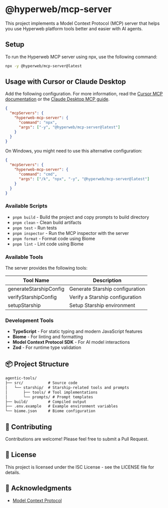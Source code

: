 # @hyperweb/mcp-server

This project implements a Model Context Protocol (MCP) server that helps you use Hyperweb platform tools better and easier with AI agents.

## Setup

To run the Hyperweb MCP server using npx, use the following command:

```bash
npx -y @hyperweb/mcp-server@latest
```

## Usage with Cursor or Claude Desktop

Add the following configuration. For more information, read the [Cursor MCP documentation](https://docs.cursor.com/context/model-context-protocol) or the [Claude Desktop MCP guide](https://modelcontextprotocol.io/quickstart/user).

```json
{
  "mcpServers": {
    "hyperweb-mcp-server": {
      "command": "npx",
      "args": ["-y", "@hyperweb/mcp-server@latest"]
    }
  }
}
```

On Windows, you might need to use this alternative configuration:

```json
{
  "mcpServers": {
    "hyperweb-mcp-server": {
      "command": "cmd",
      "args": ["/k", "npx", "-y", "@hyperweb/mcp-server@latest"]
    }
  }
}
```

### Available Scripts

- `pnpm build` - Build the project and copy prompts to build directory
- `pnpm clean` - Clean build artifacts
- `pnpm test` - Run tests
- `pnpm inspector` - Run the MCP inspector with the server
- `pnpm format` - Format code using Biome
- `pnpm lint` - Lint code using Biome

### Available Tools

The server provides the following tools:

| Tool Name | Description |
|-----------|-------------|
| generateStarshipConfig | Generate Starship configuration |
| verifyStarshipConfig | Verify a Starship configuration |
| setupStarship | Setup Starship environment |

### Development Tools

- **TypeScript** - For static typing and modern JavaScript features
- **Biome** - For linting and formatting
- **Model Context Protocol SDK** - For AI model interactions
- **Zod** - For runtime type validation

## 📦 Project Structure

```md
agentic-tools/
├── src/           # Source code
│   └── starship/  # Starship-related tools and prompts
│       ├── tools/ # Tool implementations
│       └── prompts/ # Prompt templates
├── build/         # Compiled output
├── .env.example   # Example environment variables
└── biome.json     # Biome configuration
```

## 🤝 Contributing

Contributions are welcome! Please feel free to submit a Pull Request.

## 📄 License

This project is licensed under the ISC License - see the LICENSE file for details.

## 🙏 Acknowledgments

- [Model Context Protocol](https://github.com/modelcontextprotocol/sdk)
